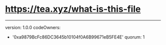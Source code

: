 # https://tea.xyz/what-is-this-file
---
version: 1.0.0
codeOwners:
  - '0xa9879BcFc86DC3645b10104f0A6B99671eB5FE4E'
quorum: 1
